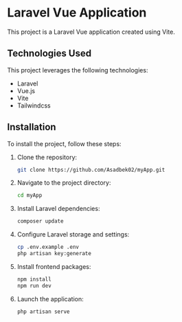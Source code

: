 # Laravel Vue Application

This project is a Laravel Vue application created using Vite.

## Technologies Used

This project leverages the following technologies:

- Laravel
- Vue.js
- Vite
- Tailwindcss

## Installation

To install the project, follow these steps:

1. Clone the repository:

    ```bash
    git clone https://github.com/Asadbek02/myApp.git
    ```

2. Navigate to the project directory:

    ```bash
    cd myApp
    ```

3. Install Laravel dependencies:

    ```bash
    composer update
    ```

4. Configure Laravel storage and settings:

    ```bash
    cp .env.example .env
    php artisan key:generate
    ```

5. Install frontend packages:

    ```bash
    npm install
    npm run dev
    ```

6. Launch the application:

    ```bash
    php artisan serve
    ```


